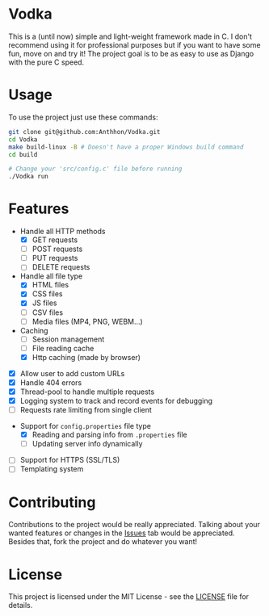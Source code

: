 # Vodka

This is a (until now) simple and light-weight framework made in C. I don't 
recommend using it for professional purposes but if you want to have some fun, 
move on and try it! The project goal is to be as easy to use as Django with 
the pure C speed.

# Usage

To use the project just use these commands:

```bash
git clone git@github.com:Anthhon/Vodka.git
cd Vodka
make build-linux -B # Doesn't have a proper Windows build command
cd build

# Change your 'src/config.c' file before running
./Vodka run
```

# Features

- Handle all HTTP methods
    - [X] GET requests
    - [ ] POST requests
    - [ ] PUT requests
    - [ ] DELETE requests
- Handle all file type
    - [X] HTML files
    - [X] CSS files
    - [X] JS files
    - [ ] CSV files
    - [ ] Media files (MP4, PNG, WEBM...)
- Caching
    - [ ] Session management
    - [ ] File reading cache
    - [X] Http caching (made by browser)
- [X] Allow user to add custom URLs
- [X] Handle 404 errors
- [X] Thread-pool to handle multiple requests
- [X] Logging system to track and record events for debugging
- [ ] Requests rate limiting from single client
- Support for `config.properties` file type
    - [X] Reading and parsing info from `.properties` file
    - [ ] Updating server info dynamically
- [ ] Support for HTTPS (SSL/TLS)
- [ ] Templating system

# Contributing

Contributions to the project would be really appreciated. Talking about your 
wanted features or changes in the [Issues](/issues) tab would be appreciated. 
Besides that, fork the project and do whatever you want!

# License

This project is licensed under the MIT License - see the [LICENSE](/LICENSE) 
file for details.

